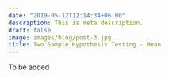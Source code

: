 ```yaml
---
date: "2019-05-12T12:14:34+06:00"
description: This is meta description.
draft: false
image: images/blog/post-3.jpg
title: Two Sample Hypothesis Testing - Mean
---
```


To be added